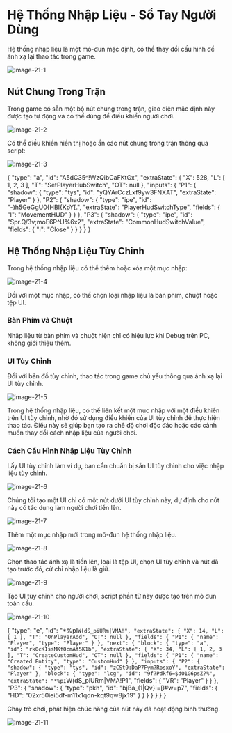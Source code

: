 # Hệ Thống Nhập Liệu - Sổ Tay Người Dùng

Hệ thống nhập liệu là một mô-đun mặc định, có thể thay đổi cấu hình để ánh xạ lại thao tác trong game.

![image-21-1](./img/image-21-1.png)

## Nút Chung Trong Trận

Trong game có sẵn một bộ nút chung trong trận, giao diện mặc định này được tạo tự động và có thể dùng để điều khiển người chơi.

![image-21-2](./img/image-21-2.png)

Có thể điều khiển hiển thị hoặc ẩn các nút chung trong trận thông qua script:

![image-21-3](./img/image-21-3.png)

{
  "type": "a",
  "id": "A5dC35^!WzQibCaFKtGx",
  "extraState": {
    "X": 528,
    "L": [
      1,
      2,
      3
    ],
    "T": "SetPlayerHubSwitch",
    "OT": null
  },
  "inputs": {
    "P1": {
      "shadow": {
        "type": "tys",
        "id": "yQYArCczLxf9yw3FNXAT",
        "extraState": "Player"
      }
    },
    "P2": {
      "shadow": {
        "type": "ipe",
        "id": "-)h5GeGgU0{HBI{KpY[.",
        "extraState": "PlayerHudSwitchType",
        "fields": {
          "I": "MovementHUD"
        }
      }
    },
    "P3": {
      "shadow": {
        "type": "ipe",
        "id": "Spr.Q/3v;moE6P^U%6x2",
        "extraState": "CommonHudSwitchValue",
        "fields": {
          "I": "Close"
        }
      }
    }
  }
}

## Hệ Thống Nhập Liệu Tùy Chỉnh

Trong hệ thống nhập liệu có thể thêm hoặc xóa một mục nhập:

![image-21-4](./img/image-21-4.png)

Đối với một mục nhập, có thể chọn loại nhập liệu là bàn phím, chuột hoặc tệp UI.

### Bàn Phím và Chuột

Nhập liệu từ bàn phím và chuột hiện chỉ có hiệu lực khi Debug trên PC, không giới thiệu thêm.

### UI Tùy Chỉnh

Đối với bản đồ tùy chỉnh, thao tác trong game chủ yếu thông qua ánh xạ lại UI tùy chỉnh.

![image-21-5](./img/image-21-5.png)

Trong hệ thống nhập liệu, có thể liên kết một mục nhập với một điều khiển trên UI tùy chỉnh, nhờ đó sử dụng điều khiển của UI tùy chỉnh để thực hiện thao tác. Điều này sẽ giúp bạn tạo ra chế độ chơi độc đáo hoặc các cảnh muốn thay đổi cách nhập liệu của người chơi.

### Cách Cấu Hình Nhập Liệu Tùy Chỉnh

Lấy UI tùy chỉnh làm ví dụ, bạn cần chuẩn bị sẵn UI tùy chỉnh cho việc nhập liệu tùy chỉnh.

![image-21-6](./img/image-21-6.png)

Chúng tôi tạo một UI chỉ có một nút dưới UI tùy chỉnh này, dự định cho nút này có tác dụng làm người chơi tiến lên.

![image-21-7](./img/image-21-7.png)

Thêm một mục nhập mới trong mô-đun hệ thống nhập liệu.

![image-21-8](./img/image-21-8.png)

Chọn thao tác ánh xạ là tiến lên, loại là tệp UI, chọn UI tùy chỉnh và nút đã tạo trước đó, cử chỉ nhập liệu là giữ.

![image-21-9](./img/image-21-9.png)

Tạo UI tùy chỉnh cho người chơi, script phần tử này được tạo trên mô đun toàn cầu.

![image-21-10](./img/image-21-10.png)

{
  "type": "e",
  "id": "*%pI`W(dS_piURm|VMA!",
  "extraState": {
    "X": 14,
    "L": [
      1
    ],
    "T": "OnPlayerAdd",
    "OT": null
  },
  "fields": {
    "P1": {
      "name": "Player",
      "type": "Player"
    }
  },
  "next": {
    "block": {
      "type": "a",
      "id": "rk0cKIssMKf0cmAf5K1b",
      "extraState": {
        "X": 34,
        "L": [
          1,
          2,
          3
        ],
        "T": "CreateCustomHud",
        "OT": null
      },
      "fields": {
        "P1": {
          "name": "Created Entity",
          "type": "CustomHud"
        }
      },
      "inputs": {
        "P2": {
          "shadow": {
            "type": "tys",
            "id": "zCSt9:DaP7Fym?RosxoY",
            "extraState": "Player"
          },
          "block": {
            "type": "lcg",
            "id": "9f?Pdkf6=$dO1G6psZ?%",
            "extraState": "*%pI`W(dS_piURm|VMA!P1",
            "fields": {
              "VR": "Player"
            }
          }
        },
        "P3": {
          "shadow": {
            "type": "pkh",
            "id": "bjBa_(1|Qv}i=[l#w=p7",
            "fields": {
              "HD": "02xr50iei5df-m11x1qdn-kqt9qw8jx19"
            }
          }
        }
      }
    }
  }
}

Chạy trò chơi, phát hiện chức năng của nút này đã hoạt động bình thường.

![image-21-11](./img/image-21-11.png)
